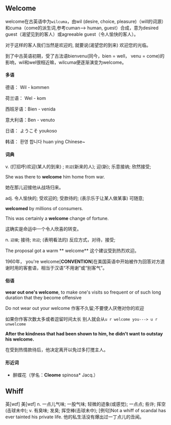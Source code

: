 ## Welcome

welcome在古英语中为`wilcuma`，由wil (desire, choice, pleasure)（will的词源）和cuma（come的派生词,参考cuman--> human, guest）合成，意为desired guest（渴望见到的客人）或agreeable guest（令人愉快的客人）。

对于这样的客人我们当然是欢迎的, 就要说(渴望您的到来) 欢迎您的光临。

到了中古英语初期，受了古法语bienvenu(同今，bien = well， venu = come)的影响，wil和wel很相近嘛，wilcuma便逐渐演变为welcome。

#### 多语

德语： Wil - kommen

荷兰语： Wel - kom

西班牙语：Bien - venida

意大利语：Ben - venuto

日语： ようこそ youkoso

韩语： 환영 합니다  huan ying Chinese~

#### 词典

v.	(打招呼)欢迎(某人的到来) ; `欢迎`(新来的人); 迎(新); 乐意接纳; 欣然接受;

She was there to **welcome** him home from war. 

她在那儿迎接他从战场归来。

adj.	令人愉快的; 受欢迎的; 受款待的; (表示乐于让某人做某事) 可随意;

**welcomed** by millions of consumers.

This was certainly a **welcome** change of fortune.

这确实是命运中一个令人欣喜的转变。

n.	`迎接`; 接待; `欢迎`; (表明看法的) 反应方式，对待，接受;

The proposal got a warm ** welcome**
这个建议受到热烈欢迎。


1960年， you're welcome[**CONVENTION**]在美国英语中开始被作为回答对方道谢时用的客套语，相当于汉语“不用谢”或“别客气”。

 #### 俗语

 **wear out one's welcome**, to make one's visits so frequent or of such long duration that they become offensive

 Do not wear out your welcome 作客不久留;不要使人厌倦对你的欢迎

如果你作客次数太多或者逗留时间太长 别人就会从`u r welcome you---> u r unwelcome`

**After the kindness that had been shown to him, he didn't want to outstay his welcome.** 

在受到热情款待后，他决定离开以免过多打搅主人。

 #### 形近词

- 醉蝶花（学名：**Cleome** spinosa* Jacq.）

## Whiff

英[wɪf] 美[wɪf]
n.	一点儿气味; 一股气味; 轻微的迹象(或感觉); 一点点; 些许; 挥空(击球未中);
v.	有臭味; 发臭; 挥空棒(击球未中);
[例句]Not a whiff of scandal has ever tainted his private life.
他的私生活没有爆出过一丁点儿的丑闻。